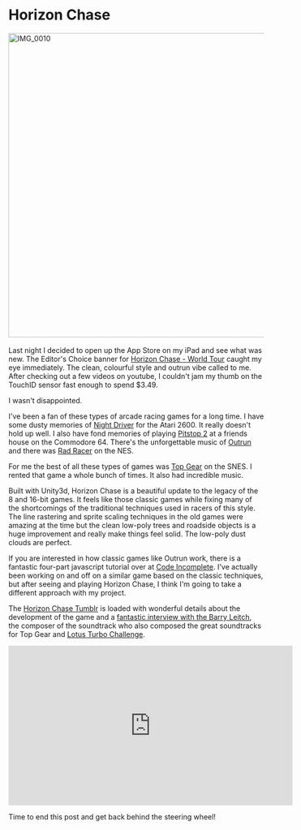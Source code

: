 # Horizon Chase

​<a data-flickr-embed="true"  href="https://www.flickr.com/photos/darkewolf/20837832331/in/dateposted-public/" title="IMG_0010"><img src="https://farm6.staticflickr.com/5653/20837832331_907bcb75da_c.jpg" width="800" height="600" alt="IMG_0010"></a><script async src="//embedr.flickr.com/assets/client-code.js" charset="utf-8"></script>

Last night I decided to open up the App Store on my iPad and see what was new.  The Editor's Choice banner for [Horizon Chase - World Tour](https://itunes.apple.com/app/horizon-chase-world-tour/id991018252) caught my eye immediately.  The clean, colourful style and outrun vibe called to me.  After checking out a few videos on youtube, I couldn't jam my thumb on the TouchID sensor fast enough to spend $3.49.  

I wasn't disappointed.

I've been a fan of these types of arcade racing games for a long time.  I have some dusty memories of [Night Driver](https://www.youtube.com/watch?v=AH7iMzEHOxg) for the Atari 2600.  It really doesn't hold up well.  I also have fond memories of playing [Pitstop 2](https://en.wikipedia.org/wiki/Pitstop_II) at a friends house on the Commodore 64.  There's the unforgettable music of [Outrun](https://www.youtube.com/watch?v=KWhxVlOgjSc) and there was [Rad Racer](https://en.wikipedia.org/wiki/Rad_Racer) on the NES.

For me the best of all these types of games was [Top Gear](https://en.wikipedia.org/wiki/Top_Gear_(video_game)) on the SNES.  I rented that game a whole bunch of times.  It also had incredible music.  

Built with Unity3d, Horizon Chase is a beautiful update to the legacy of the 8 and 16-bit games.  It feels like those classic games while fixing many of the shortcomings of the traditional techniques used in racers of this style.  The line rastering and sprite scaling techniques in the old games were amazing at the time but the clean low-poly trees and roadside objects is a huge improvement and really make things feel solid.  The low-poly dust clouds are perfect.

If you are interested in how classic games like Outrun work, there is a fantastic four-part javascript tutorial over at [Code Incomplete](http://codeincomplete.com/posts/2012/6/23/javascript_racer_v1_straight/).  I've actually been working on and off on a similar game based on the classic techniques, but after seeing and playing Horizon Chase, I think I'm going to take a different approach with my project.

The [Horizon Chase Tumblr](http://horizonchase.tumblr.com) is loaded with wonderful details about the development of the game and a [fantastic interview with the Barry Leitch](http://horizonchase.tumblr.com/post/120613530886/barry-leitch-top-gear-lotus-turbo-challenge), the composer of the soundtrack who also composed the great soundtracks for Top Gear and [Lotus Turbo Challenge](https://www.youtube.com/watch?v=LQSsq7HCNHw).

<iframe width="560" height="315" src="https://www.youtube.com/embed/TDmruG3wtUc" frameborder="0" allowfullscreen></iframe>

Time to end this post and get back behind the steering wheel!


